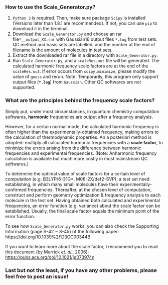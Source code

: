 ### How to use the Scale_Generator.py?
1. `Python 3` is required. Then, make sure package `Scipy` is installed (Versions later than 1.8.1 are recommended). If not, you can use `pip` to download it in the terminal.
2. Download the `Scale_Generator.py` and choose an rar file`*__output_XX.rar` with Gaussian16 output files `*.log` from test sets. QC method and basis sets are labelled, and the number at the end of filename is the amount of molecules in test sets.
3. Extract the downloaded rar file in a directory with `Scale_Generator.py`.
4. Run `Scale_Generator.py`, and a `scaleRes.out` file will be generated. The calculated harmonic frequency scale factors are at the end of the `scaleRes.out`. If error occurs from `scipy.minimize`, please modify the value of `guess` and rerun.
Note: Temporarily, this program only support output files (__`*.log`__) from `Gaussian`. Other QC softwares are not supported.

### What are the principles behind the frequency scale factors?
Simply put, under most circumstances, in quantum chemistry computation softwares, **harmonic** frequencies are output after a frequency analysis. 

However, for a certain normal mode, the calculated harmonic frequency is often higher than the experimentally-obtained frequency, making errors to the calculation of thermodynamic properties. An a posteriori method is adopted: multiply all calculated harmonic frequencies with a **scale factor**, to minimize the errors arising from the difference between harmonic frequencies and experimental frequencies. (Note: Anharmonic frequency calculation is available but much more costly in most mainstream QC softwares.)

To determine the optimal value of scale factors for a certain level of computation (e.g. B3LYP/6-31G*, M06-2X/def2-SVP), a test set need establishing, in which many small molecules have their experimentally-confirmed frequencies. Thereafter, at the chosen level of computation, construct and perform geometry optimization & frequency analysis to each molecule in the test set. Having obtained both calculated and experimental frequencies, an error function (e.g. variance) about the scale factor can be established. Usually, the final scale factor equals the minimum point of the error function.

To see how `Scale_Generator.py` works, you can also check the Supporting Information (page S-42 ~ S-45) of the following paper:
https://doi.org/10.1039%2FD3GC00344B

If you want to learn more about the scale factor, I recommend you to read this document (by Merrick *et. al.*, 2006):
https://pubs.acs.org/doi/10.1021/jp073974n
### Last but not the least, if you have any other problems, please feel free to post an issue!

